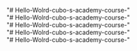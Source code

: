 "# Hello-Wolrd-cubo-s-academy-course-"  
"# Hello-Wolrd-cubo-s-academy-course-"  
"# Hello-Wolrd-cubo-s-academy-course-"  
"# Hello-Wolrd-cubo-s-academy-course-"  
"# Hello-Wolrd-cubo-s-academy-course-"  
